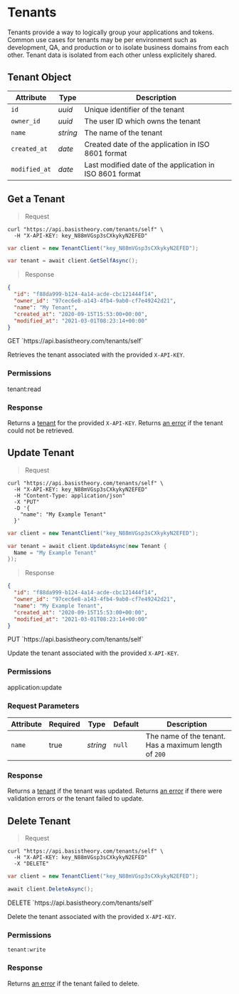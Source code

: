 # Tenants

Tenants provide a way to logically group your applications and tokens. Common use cases for tenants may be per environment such as development, QA, and production or to isolate business domains from each other. Tenant data is isolated from each other unless explicitely shared.


## Tenant Object

Attribute | Type | Description
--------- | ---- | -----------
`id` | *uuid* | Unique identifier of the tenant
`owner_id` | *uuid* | The user ID which owns the tenant
`name` | *string* | The name of the tenant
`created_at` | *date* | Created date of the application in ISO 8601 format
`modified_at` | *date* | Last modified date of the application in ISO 8601 format


## Get a Tenant

> Request

```shell
curl "https://api.basistheory.com/tenants/self" \
  -H "X-API-KEY: key_N88mVGsp3sCXkykyN2EFED"
```

```csharp
var client = new TenantClient("key_N88mVGsp3sCXkykyN2EFED");

var tenant = await client.GetSelfAsync();
```

> Response

```json
{
  "id": "f88da999-b124-4a14-acde-cbc121444f14",
  "owner_id": "97cec6e8-a143-4fb4-9ab0-cf7e49242d21",
  "name": "My Tenant",
  "created_at": "2020-09-15T15:53:00+00:00",
  "modified_at": "2021-03-01T08:23:14+00:00"
}
```

<span class="http-method get">
  <span class="box-method">GET</span>
  `https://api.basistheory.com/tenants/self`
</span>

Retrieves the tenant associated with the provided `X-API-KEY`.

### Permissions

<p class="scopes">
  <span class="scope">tenant:read</span>
</p>

### Response

Returns a [tenant](#tenant-object) for the provided `X-API-KEY`. Returns [an error](#errors) if the tenant could not be retrieved.


## Update Tenant

> Request

```shell
curl "https://api.basistheory.com/tenants/self" \
  -H "X-API-KEY: key_N88mVGsp3sCXkykyN2EFED"
  -H "Content-Type: application/json"
  -X "PUT"
  -D '{
    "name": "My Example Tenant"
  }'
```

```csharp
var client = new TenantClient("key_N88mVGsp3sCXkykyN2EFED");

var tenant = await client.UpdateAsync(new Tenant {
  Name = "My Example Tenant"
});
```

> Response

```json
{
  "id": "f88da999-b124-4a14-acde-cbc121444f14",
  "owner_id": "97cec6e8-a143-4fb4-9ab0-cf7e49242d21",
  "name": "My Example Tenant",
  "created_at": "2020-09-15T15:53:00+00:00",
  "modified_at": "2021-03-01T08:23:14+00:00"
}
```

<span class="http-method put">
  <span class="box-method">PUT</span>
  `https://api.basistheory.com/tenants/self`
</span>

Update the tenant associated with the provided `X-API-KEY`.

### Permissions

<p class="scopes">
  <span class="scope">application:update</span>
</p>

### Request Parameters

Attribute | Required | Type | Default | Description
--------- | -------- | ---- | ------- | -----------
`name` | true | *string* | `null` | The name of the tenant. Has a maximum length of `200`

### Response

Returns a [tenant](#tenant-object) if the tenant was updated. Returns [an error](#errors) if there were validation errors or the tenant failed to update.


## Delete Tenant

> Request

```shell
curl "https://api.basistheory.com/tenants/self" \
  -H "X-API-KEY: key_N88mVGsp3sCXkykyN2EFED"
  -X "DELETE"
```

```csharp
var client = new TenantClient("key_N88mVGsp3sCXkykyN2EFED");

await client.DeleteAsync();
```

<span class="http-method delete">
  <span class="box-method">DELETE</span>
  `https://api.basistheory.com/tenants/self`
</span>

Delete the tenant associated with the provided `X-API-KEY`.

### Permissions

`tenant:write`

### Response

Returns [an error](#errors) if the tenant failed to delete.
